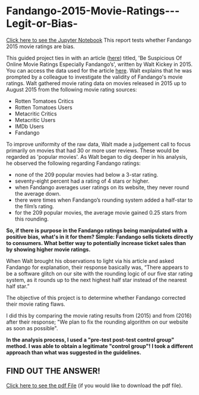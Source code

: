# Fandango-2015-Movie-Ratings---Legit-or-Bias-
[Click here to see the Jupyter Notebook](Fandango+Movie+Ratings+II.ipynb)
This report tests whether Fandango 2015 movie ratings are bias.

This guided project ties in with an article ([here](https://fivethirtyeight.com/features/fandango-movies-ratings/ 'here')) titled, 'Be Suspicious Of Online Movie Ratings Especially Fandango’s', written by Walt Kickey in 2015. You can access the data used for the article [here](https://github.com/fivethirtyeight/data/tree/master/fandango 'here'). Walt explains that he was prompted by a colleague to investigate the validity of Fandango's movie ratings. Walt gathered movie rating data on movies released in 2015 up to August 2015 from the following movie rating sources:

- Rotten Tomatoes Critics
- Rotten Tomatoes Users
- Metacritic Critics
- Metacritic Users
- IMDb Users
- Fandango

To improve uniformity of the raw data, Walt made a judgement call to focus primarily on movies that had 30 or more user reviews. These would be regarded as 'popular movies'. As Walt began to dig deeper in his analysis, he observed the following regarding Fandango ratings:

- none of the 209 popular movies had below a 3-star rating.
- seventy-eight percent had a rating of 4 stars or higher.
- when Fandango averages user ratings on its website, they never round the average down.
- there were times when Fandango’s rounding system added a half-star to the film’s rating.
- for the 209 popular movies, the average movie gained 0.25 stars from this rounding.

**So, if there is purpose in the Fandango ratings being manipulated with a positive bias, what's in it for them? Simple: Fandango sells tickets directly to consumers. What better way to potentially increase ticket sales than by showing higher movie ratings.**

When Walt brought his observations to light via his article and asked Fandango for explanation, their response basically was, “There appears to be a software glitch on our site with the rounding logic of our five star rating system, as it rounds up to the next highest half star instead of the nearest half star.”

The objective of this project is to determine whether Fandango corrected their movie rating flaws.

I did this by comparing the movie rating results from (2015) and from (2016) after their response; "We plan to fix the rounding algorithm on our website as soon as possible".

**In the analysis process, I used a "pre-test post-test control group" method. I was able to obtain a legitimate "control group"! I took a different approach than what was suggested in the guidelines.**

## FIND OUT THE ANSWER!

[Click here to see the pdf File](Fandango+Movie+Ratings+II.pdf) (if you would like to download the pdf file).
